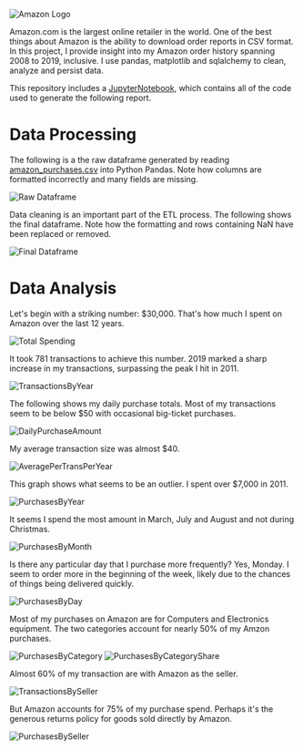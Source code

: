 ![Amazon Logo](https://github.com/AmitSamra/AmazonOrderHistory/blob/master/img/amazon_logo.png)


Amazon.com is the largest online retailer in the world. One of the best things about Amazon is the ability to download order reports in CSV format. In this project, I provide insight into my Amazon order history spanning 2008 to 2019, inclusive. I use pandas, matplotlib and sqlalchemy to clean, analyze and persist data. 

This repository includes a [JupyterNotebook](https://github.com/AmitSamra/AmazonOrderHistory/blob/master/AmazonOrderHistory.ipynb), which contains all of the code used to generate the following report. 

# Data Processing

The following is a the raw dataframe generated by reading [amazon_purchases.csv](https://github.com/AmitSamra/AmazonOrderHistory/blob/master/amazon_purchases.csv) into Python Pandas. Note how columns are formatted incorrectly and many fields are missing. 

![Raw Dataframe](https://github.com/AmitSamra/AmazonOrderHistory/blob/master/img/raw_dataframe.png)

Data cleaning is an important part of the ETL process. The following shows the final dataframe. Note how the formatting and rows containing NaN have been replaced or removed.

![Final Dataframe](https://github.com/AmitSamra/AmazonOrderHistory/blob/master/img/final_dataframe.png)

# Data Analysis

Let's begin with a striking number: $30,000. That's how much I spent on Amazon over the last 12 years. 

![Total Spending](https://github.com/AmitSamra/AmazonOrderHistory/blob/master/img/total_spent.png)

It took 781 transactions to achieve this number. 2019 marked a sharp increase in my transactions, surpassing the peak I hit in 2011. 

![TransactionsByYear](https://github.com/AmitSamra/AmazonOrderHistory/blob/master/img/TransactionsByYear.png)

The following shows my daily purchase totals. Most of my transactions seem to be below $50 with occasional big-ticket purchases. 

![DailyPurchaseAmount](https://github.com/AmitSamra/AmazonOrderHistory/blob/master/img/DailyPurchaseAmount.png)

My average transaction size was almost $40.

![AveragePerTransPerYear](https://github.com/AmitSamra/AmazonOrderHistory/blob/master/img/AveragePerTransPerYear.png)

This graph shows what seems to be an outlier. I spent over $7,000 in 2011. 

![PurchasesByYear](https://github.com/AmitSamra/AmazonOrderHistory/blob/master/img/PurchasesByYear.png)

It seems I spend the most amount in March, July and August and not during Christmas. 

![PurchasesByMonth](https://github.com/AmitSamra/AmazonOrderHistory/blob/master/img/PurchasesByMonth.png)

Is there any particular day that I purchase more frequently? Yes, Monday. I seem to order more in the beginning of the week, likely due to the chances of things being delivered quickly. 

![PurchasesByDay](https://github.com/AmitSamra/AmazonOrderHistory/blob/master/img/PurchasesByDay.png)

Most of my purchases on Amazon are for Computers and Electronics equipment. The two categories account for nearly 50% of my Amzon purchases. 

![PurchasesByCategory](https://github.com/AmitSamra/AmazonOrderHistory/blob/master/img/PurchasesByCategory.png)
![PurchasesByCategoryShare](https://github.com/AmitSamra/AmazonOrderHistory/blob/master/img/PurchasesByCategoryShare.png)

Almost 60% of my transaction are with Amazon as the seller. 

![TransactionsBySeller](https://github.com/AmitSamra/AmazonOrderHistory/blob/master/img/TransactionsBySeller.png)

But Amazon accounts for 75% of my purchase spend. Perhaps it's the generous returns policy for goods sold directly by Amazon. 

![PurchasesBySeller](https://github.com/AmitSamra/AmazonOrderHistory/blob/master/img/PurchasesBySeller.png)


